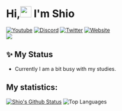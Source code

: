 <h1 align="left">Hi,<a target="_blank"><img src="https://media.giphy.com/media/hvRJCLFzcasrR4ia7z/giphy.gif" width="30px" style="max-width:100%;"></a> I'm Shio</h1>

[![Youtube](https://img.shields.io/badge/YouTube-FF0000?style=for-the-badge&logo=youtube&logoColor=white)](https://www.youtube.com/Shio7)
[![Discord](https://img.shields.io/badge/Discord-7289DA?style=for-the-badge&logo=discord&logoColor=white)](https://discord.com/users/643116087919116298)
[![Twitter](https://img.shields.io/badge/Twitter-1DA1F2?style=for-the-badge&logo=twitter&logoColor=white)](https://twitter.com/SHI3DO)
[![Website](https://img.shields.io/website?label=shii.io&style=for-the-badge&url=https://parfait.io)](https://shii.io)    
![](https://komarev.com/ghpvc/?username=shio7&color=blueviolet)

## ✨ My Status
+ Currently I am a bit busy with my studies.  

## My statistics:  
[![Shio's Github Status](https://github-readme-stats.vercel.app/api?username=SHI3DO&show_icons=true&layout=compact&theme=buefy)](https://github.com/SHI3DO)
![Top Languages](https://github-readme-stats.vercel.app/api/top-langs/?username=SHI3DO&layout=compact&theme=buefy)
